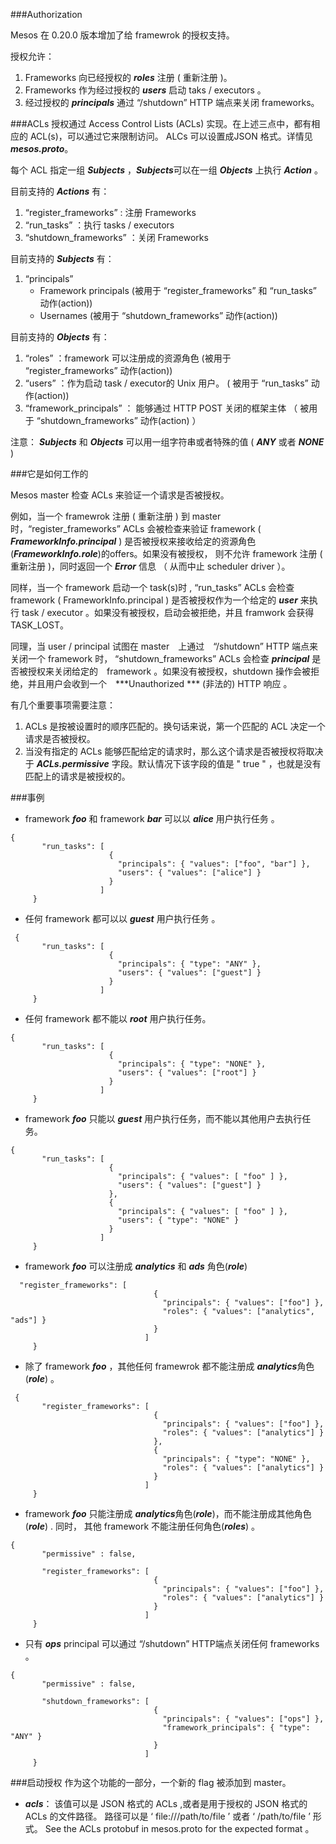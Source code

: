 ###Authorization

Mesos 在 0.20.0 版本增加了给 framewrok 的授权支持。

授权允许：

1.  Frameworks 向已经授权的 ***roles*** 注册 ( 重新注册 )。
2.  Frameworks 作为经过授权的 ***users*** 启动 taks / executors 。 
3.  经过授权的 ***principals*** 通过 “/shutdown” HTTP 端点来关闭 frameworks。

###ACLs
授权通过 Access Control Lists (ACLs) 实现。在上述三点中，都有相应的 ACL(s)，可以通过它来限制访问。 ALCs 可以设置成JSON 格式。详情见***mesos.proto***。

每个 ACL 指定一组 ***Subjects*** ，***Subjects***可以在一组 ***Objects*** 上执行 ***Action*** 。

目前支持的 ***Actions*** 有：

1. “register_frameworks” : 注册 Frameworks
2. “run_tasks” ：执行 tasks / executors
3. “shutdown_frameworks” ：关闭 Frameworks

目前支持的 ***Subjects*** 有：

1. “principals”
	* Framework principals (被用于 “register\_frameworks” 和 “run\_tasks” 动作(action))
	* Usernames  (被用于 “shutdown_frameworks” 动作(action))

目前支持的 ***Objects*** 有：

1. “roles” ：framework 可以注册成的资源角色 (被用于 “register_frameworks” 动作(action))
2. “users” ：作为启动 task / executor的 Unix 用户。 ( 被用于 “run_tasks” 动作(action))
3. “framework\_principals” ： 能够通过 HTTP POST 关闭的框架主体 （ 被用于 “shutdown_frameworks” 动作(action) ）

注意： ***Subjects*** 和 ***Objects*** 可以用一组字符串或者特殊的值 ( ***ANY*** 或者 ***NONE*** )

###它是如何工作的

Mesos master 检查 ACLs 来验证一个请求是否被授权。

例如，当一个 framewrok 注册 ( 重新注册 ) 到 master 时，“register_frameworks”  ACLs 会被检查来验证 framework ( ***FrameworkInfo.principal*** ) 是否被授权来接收给定的资源角色(***FrameworkInfo.role***)的offers。如果没有被授权， 则不允许 framework 注册 ( 重新注册 )，同时返回一个 ***Error*** 信息 （ 从而中止 scheduler driver ）。

同样，当一个 framework 启动一个 task(s)时 , “run\_tasks” ACLs 会检查 framework ( FrameworkInfo.principal ) 是否被授权作为一个给定的 ***user*** 来执行 task / executor 。如果没有被授权，启动会被拒绝，并且 framwork 会获得 TASK\_LOST。

同理，当 user / principal 试图在 master　上通过　“/shutdown” HTTP 端点来关闭一个 framework 时， “shutdown_frameworks” ACLs 会检查 ***principal*** 是否被授权来关闭给定的　framework 。如果没有被授权，shutdown 操作会被拒绝，并且用户会收到一个　***Unauthorized *** (非法的) HTTP 响应 。

有几个重要事项需要注意：

1. ACLs 是按被设置时的顺序匹配的。换句话来说，第一个匹配的 ACL 决定一个请求是否被授权。
2. 当没有指定的 ACLs 能够匹配给定的请求时，那么这个请求是否被授权将取决于 ***ACLs.permissive*** 字段。默认情况下该字段的值是 " true " ，也就是没有匹配上的请求是被授权的。

###事例

* framework ***foo*** 和 framework ***bar*** 可以以 ***alice*** 用户执行任务 。

```
{
       "run_tasks": [
                      {
                        "principals": { "values": ["foo", "bar"] },
                        "users": { "values": ["alice"] }
                      }
                    ]
     }
```
* 任何 framework 都可以以 ***guest*** 用户执行任务 。

```
 {
       "run_tasks": [
                      {
                        "principals": { "type": "ANY" },
                        "users": { "values": ["guest"] }
                      }
                    ]
     }
```

* 任何 framework 都不能以 ***root*** 用户执行任务。

```
{
       "run_tasks": [
                      {
                        "principals": { "type": "NONE" },
                        "users": { "values": ["root"] }
                      }
                    ]
     }
```

* framework ***foo*** 只能以 ***guest*** 用户执行任务，而不能以其他用户去执行任务。

```
{
       "run_tasks": [
                      {
                        "principals": { "values": [ "foo" ] },
                        "users": { "values": ["guest"] }
                      },
                      {
                        "principals": { "values": [ "foo" ] },
                        "users": { "type": "NONE" }
                      }
                    ]
     }
```

* framework ***foo*** 可以注册成 ***analytics*** 和 ***ads*** 角色(***role***)

```
  "register_frameworks": [
                                {
                                  "principals": { "values": ["foo"] },
                                  "roles": { "values": ["analytics", "ads"] }
                                }
                              ]
     }
```

* 除了 framework ***foo*** ，其他任何 framewrok 都不能注册成 ***analytics***角色(***role***) 。

```
 {
       "register_frameworks": [
                                {
                                  "principals": { "values": ["foo"] },
                                  "roles": { "values": ["analytics"] }
                                },
                                {
                                  "principals": { "type": "NONE" },
                                  "roles": { "values": ["analytics"] }
                                }
                              ]
     }
```

* framework ***foo*** 只能注册成 ***analytics***角色(***role***)，而不能注册成其他角色(***role***) . 同时， 其他 framework 不能注册任何角色(***roles***) 。

```
{
       "permissive" : false,

       "register_frameworks": [
                                {
                                  "principals": { "values": ["foo"] },
                                  "roles": { "values": ["analytics"] }
                                }
                              ]
     }
```

* 只有 ***ops*** principal 可以通过 “/shutdown” HTTP端点关闭任何 frameworks 。

```
{
       "permissive" : false,

       "shutdown_frameworks": [
                                {
                                  "principals": { "values": ["ops"] },
                                  "framework_principals": { "type": "ANY" }
                                }
                              ]
     }
```

###启动授权
作为这个功能的一部分，一个新的 flag 被添加到 master。

* ***acls***： 该值可以是 JSON 格式的 ACLs ,或者是用于授权的 JSON 格式的 ACLs 的文件路径。 路径可以是 ‘ file:///path/to/file ’ 或者 ‘ /path/to/file ’ 形式。 See the ACLs protobuf in mesos.proto for the expected format 。




